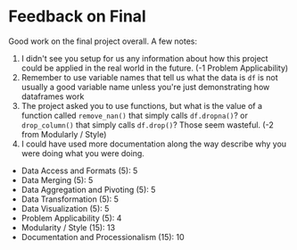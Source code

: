 # Feedback on Final

Good work on the final project overall.  A few notes:
1. I didn't see you setup for us any information about how this project could be applied in the real world in the future. (-1 Problem Applicability)
2. Remember to use variable names that tell us what the data is `df` is not usually a good variable name unless you're just demonstrating how dataframes work
3. The project asked you to use functions, but what is the value of a function called `remove_nan()` that simply calls `df.dropna()`?  or `drop_column()` that simply calls `df.drop()`?  Those seem wasteful. (-2 from Modularly / Style)
4. I could have used more documentation along the way describe why you were doing what you were doing.



* Data Access and Formats (5): 5
* Data Merging (5): 5
* Data Aggregation and Pivoting (5): 5
* Data Transformation (5): 5
* Data Visualization (5): 5
* Problem Applicability (5): 4
* Modularity / Style (15): 13
* Documentation and Processionalism (15): 10
